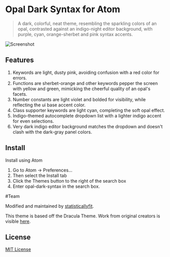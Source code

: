 # Opal Dark Syntax for Atom

> A dark, colorful, neat theme, resembling the sparkling colors of an opal, contrasted against an indigo-night editor background, with purple, cyan, orange-sherbet and pink syntax accents.

![Screenshot](https://github.com/statisticallyfit/opal-dark-syntax/sample_syntax.png?raw=true)

## Features

1. Keywords are light, dusty pink, avoiding confusion with a red color for errors.
2. Functions are sherbet-orange and other keywords pepper the screen with yellow and green, mimicking the cheerful quality of an opal's facets.
3. Number constants are light violet and bolded for visibility, while reflecting the ui base accent color.
4. Class supporter keywords are light cyan, completing the soft opal effect.
5. Indigo-themed autocomplete dropdown list with a lighter indigo accent for even selections.
6. Very dark indigo editor background matches the dropdown and doesn't clash with the dark-gray panel colors.


## Install

Install using Atom

1. Go to Atom -> Preferences...
2. Then select the Install tab
3. Click the Themes button to the right of the search box
4. Enter opal-dark-syntax in the search box.

#Team

Modified and maintained by [statisticallyfit](https://github.com/statisticallyfit/opal-dark-syntax/graphs/contributors).

This theme is based off the Dracula Theme. Work from original creators is visible [here](https://github.com/dracula/atom/graphs/contributors).


## License

[MIT License](./LICENSE)
